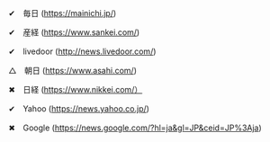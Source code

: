 ✔　毎日			(https://mainichi.jp/)

✔　産経			(https://www.sankei.com/)

✔　livedoor	(http://news.livedoor.com/)

△　朝日			(https://www.asahi.com/)

✖　日経			(https://www.nikkei.com/）

✔　Yahoo		(https://news.yahoo.co.jp/)

✖　Google		(https://news.google.com/?hl=ja&gl=JP&ceid=JP%3Aja)
